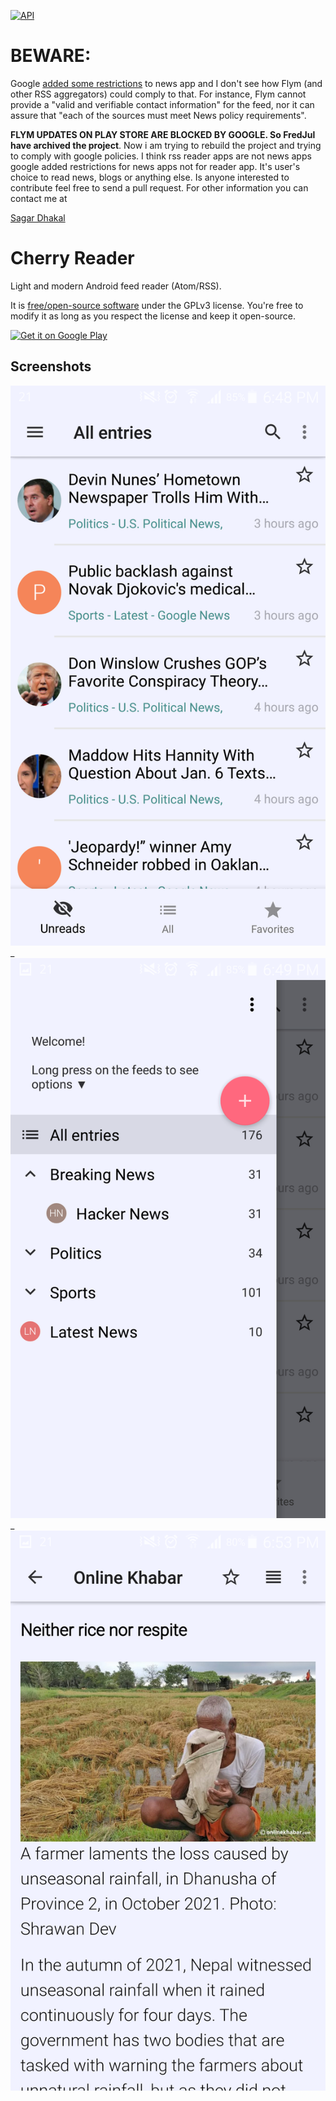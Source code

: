 [![API](https://img.shields.io/badge/API-21%2B-blue.svg?style=flat)](https://android-arsenal.com/api?level=21)

[comment]: <> ([![Donate]&#40;https://img.shields.io/badge/Donate-PayPal-green.svg&#41;]&#40;https://www.paypal.me/fredericjulian&#41;)

# BEWARE:
Google [added some restrictions](https://support.google.com/googleplay/android-developer/answer/10177647?visit_id=637410766788299017-71528281&rd=2#news) to news app and I don't see how Flym (and other RSS aggregators) could comply to that. For instance, Flym cannot provide a "valid and verifiable contact information" for the feed, nor it can assure that "each of the sources must meet News policy requirements".


**FLYM UPDATES ON PLAY STORE ARE BLOCKED BY GOOGLE. So FredJul have archived the project**.
Now i am trying to rebuild the project and trying to comply with google policies.
I think rss reader apps are not news apps google added restrictions for news apps not for reader app. It's user's choice to read news, blogs or anything else. Is anyone interested to contribute feel free to send a pull request. For other information you can contact me at

[Sagar Dhakal](mailto:cherrydigital.care@gmail.com?subject=[GitHub]%20Source%20Cherry%Reader)

Cherry Reader
==================

Light and modern Android feed reader (Atom/RSS).

It is [free/open-source software](https://www.gnu.org/philosophy/free-sw.html) under the GPLv3 license. You're free to modify it as long as you respect the license and keep it open-source.

[comment]: <> ([<img src="https://fdroid.gitlab.io/artwork/badge/get-it-on.png")

[comment]: <> (      alt="Get it on F-Droid")

[comment]: <> (      height="80">]&#40;https://f-droid.org/packages/com.cherry.reader/&#41;)
[<img src="https://play.google.com/intl/en_us/badges/images/generic/en-play-badge.png"
      alt="Get it on Google Play"
      height="80">](https://play.google.com/store/apps/details?id=com.cherry.reader)

## Screenshots

![](https://raw.githubusercontent.com/NP-Sagar-Dhakal/CherryReader/master/graphics/playstore/Screenshot_2022-01-05-18-48-43.png) _
![](https://raw.githubusercontent.com/NP-Sagar-Dhakal/CherryReader/master/graphics/playstore/Screenshot_2022-01-05-18-49-04.png) _
![](https://raw.githubusercontent.com/NP-Sagar-Dhakal/CherryReader/master/graphics/playstore/Screenshot_2022-01-05-18-53-01.png)
